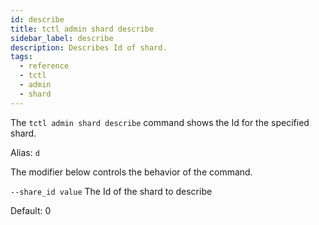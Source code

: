```yaml
---
id: describe
title: tctl admin shard describe
sidebar_label: describe
description: Describes Id of shard.
tags:
  - reference
  - tctl
  - admin
  - shard
---
```


The `tctl admin shard describe` command shows the Id for the specified shard.

Alias: `d`

The modifier below controls the behavior of the command.

`--share_id value`
The Id of the shard to describe

Default: 0
